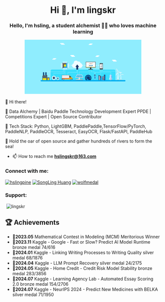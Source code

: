 <h1 align="center">Hi 👋, I'm lingskr</h1>
<h3 align="center">Hello, I'm hsling, a student alchemist 🧙‍♂️ who loves machine learning </h3>
<!-- <h1 align="left">Hey there <img src="https://media.giphy.com/media/hvRJCLFzcasrR4ia7z/giphy.gif" width="25px" height="25px"></h1> -->

<div align="center">
  <img src="/assets/gif/bg.gif" width="75%">
</div>

<p align="justify">
👋 Hi there!

🚀 Data Alchemy | Baidu Paddle Technology Development Expert PPDE | Competitions Expert | Open Source Contributor

🔧 Tech Stack: Python, LightGBM, PaddlePaddle,TensorFlow/PyTorch, PaddleNLP, PaddleOCR, Tesseract, EasyOCR, Flask/FastAPI, PaddleHub 

🌟 Hold the oar of open source and gather hundreds of rivers to form the sea!


- 📫 How to reach me **hslingskr@163.com**

<h3 align="left">Connect with me:</h3>
<p align="left">
<a href="https://twitter.com/hslingpine" target="blank"><img align="center" src="https://raw.githubusercontent.com/rahuldkjain/github-profile-readme-generator/master/src/images/icons/Social/twitter.svg" alt="hslingpine" height="30" width="40" /></a>
<a href="https://linkedin.com/in/SongLing (松子) Huang" target="blank"><img align="center" src="https://raw.githubusercontent.com/rahuldkjain/github-profile-readme-generator/master/src/images/icons/Social/linked-in-alt.svg" alt="SongLing Huang" height="30" width="40" /></a>
<a href="https://kaggle.com/wolfmedal" target="blank"><img align="center" src="https://raw.githubusercontent.com/rahuldkjain/github-profile-readme-generator/master/src/images/icons/Social/kaggle.svg" alt="wolfmedal" height="30" width="40" /></a>
</p>

<h3 align="left">Support:</h3>


<p>&nbsp;<img align="center" src="https://github-readme-stats.vercel.app/api?username=lingskr&show_icons=true&locale=en" alt="lingskr" /></p>

## 🏆 Achievements

- 🥇**2023.05** Mathematical Contest in Modeling (MCM)     Meritorious Winner
- 🥉**2023.11** Kaggle - Google - Fast or Slow? Predict AI Model Runtime   bronze medal   74/616
- 🥈**2024.01** Kaggle - Linking Writing Processes to Writing Quality  silver medal   68/1876
- 🥈**2024.04** Kaggle - LLM Prompt Recovery   silver medal   24/2175
- 🥉**2024.05** Kaggle - Home Credit - Credit Risk Model Stability  bronze medal   283/3856
- 🥉**2024.07** Kaggle - Learning Agency Lab - Automated Essay Scoring 2.0  bronze medal  154/2706
- 🥈**2024.07** Kaggle - NeurIPS 2024 - Predict New Medicines with BELKA silver medal   71/1950



